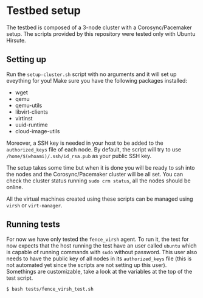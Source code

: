 # Testbed setup

The testbed is composed of a 3-node cluster with a Corosync/Pacemaker setup.
The scripts provided by this repository were tested only with Ubuntu Hirsute.

## Setting up

Run the `setup-cluster.sh` script with no arguments and it will set up
eveything for you! Make sure you have the following packages installed:

- wget
- qemu
- qemu-utils
- libvirt-clients
- virtinst
- uuid-runtime
- cloud-image-utils

Moreover, a SSH key is needed in your host to be added to the `authorized_keys`
file of each node. By default, the script will try to use
`/home/$(whoami)/.ssh/id_rsa.pub` as your public SSH key.

The setup takes some time but when it is done you will be ready to ssh into the
nodes and the Corosync/Pacemaker cluster will be all set. You can check the
cluster status running `sudo crm status`, all the nodes should be online.

All the virtual machines created using these scripts can be managed using
`virsh` or `virt-manager`.

## Running tests

For now we have only tested the `fence_virsh` agent. To run it, the test for
now expects that the host running the test have an user called `ubuntu` which
is capable of running commands with `sudo` without password. This user also
needs to have the public key of all nodes in its `authorized_keys` file (this
is not automated yet since the scripts are not setting up this user).
Somethings are customizable, take a look at the variables at the top of the
test script.

```
$ bash tests/fence_virsh_test.sh
```
